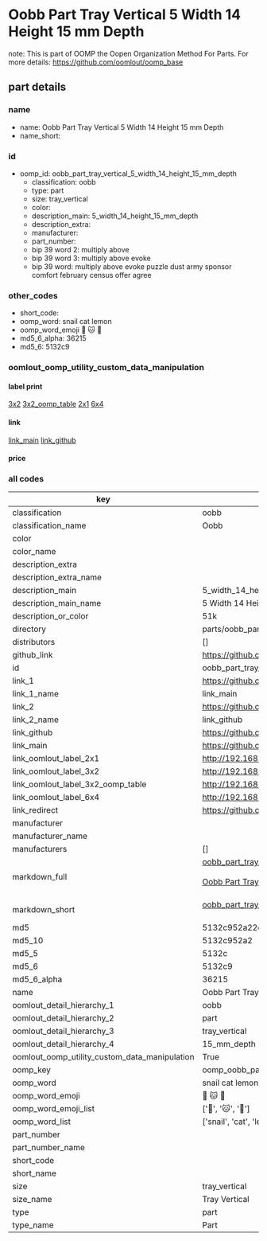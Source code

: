 # Oobb Part Tray Vertical 5 Width 14 Height 15 mm Depth  

note: This is part of OOMP the Oopen Organization Method For Parts. For more details: https://github.com/oomlout/oomp_base

##  part details
  







### name
* name: Oobb Part Tray Vertical 5 Width 14 Height 15 mm Depth
* name_short: 
### id
* oomp_id: oobb_part_tray_vertical_5_width_14_height_15_mm_depth
  * classification: oobb
  * type: part
  * size: tray_vertical
  * color: 
  * description_main: 5_width_14_height_15_mm_depth
  * description_extra: 
  * manufacturer: 
  * part_number: 
  * bip 39 word 2: multiply above
  * bip 39 word 3: multiply above evoke
  * bip 39 word: multiply above evoke puzzle dust army sponsor comfort february census offer agree

### other_codes
* short_code: 
* oomp_word: snail cat lemon
* oomp_word_emoji :snail: :cat: :lemon:
* md5_6_alpha: 36215
* md5_6: 5132c9






### oomlout_oomp_utility_custom_data_manipulation
#### label print
[3x2](http://192.168.1.245:1112/?label=oomp%2036215)
[3x2_oomp_table](http://192.168.1.108:1112/?label=oomp%2036215)
[2x1](http://192.168.1.242:1112/?label=oomp%2036215)
[6x4](http://192.168.1.55:1112/?label=oomp%2036215)    

#### link

[link_main](https://github.com/oomlout/oomlout_oomp_version_1_messy/tree/main/parts/oobb_part_tray_vertical_5_width_14_height_15_mm_depth) [link_github](https://github.com/oomlout/oomlout_oomp_version_1_messy/tree/main/parts/oobb_part_tray_vertical_5_width_14_height_15_mm_depth)                             

#### price







### all codes 
| key | value |  
| --- | --- |  
| classification | oobb |  
| classification_name | Oobb |  
| color |  |  
| color_name |  |  
| description_extra |  |  
| description_extra_name |  |  
| description_main | 5_width_14_height_15_mm_depth |  
| description_main_name | 5 Width 14 Height 15 mm Depth |  
| description_or_color | 51k |  
| directory | parts/oobb_part_tray_vertical_5_width_14_height_15_mm_depth |  
| distributors | [] |  
| github_link | https://github.com/oomlout/oomlout_oomp_part_src/tree/main/parts/oobb_part_tray_vertical_5_width_14_height_15_mm_depth |  
| id | oobb_part_tray_vertical_5_width_14_height_15_mm_depth |  
| link_1 | https://github.com/oomlout/oomlout_oomp_version_1_messy/tree/main/parts/oobb_part_tray_vertical_5_width_14_height_15_mm_depth |  
| link_1_name | link_main |  
| link_2 | https://github.com/oomlout/oomlout_oomp_version_1_messy/tree/main/parts/oobb_part_tray_vertical_5_width_14_height_15_mm_depth |  
| link_2_name | link_github |  
| link_github | https://github.com/oomlout/oomlout_oomp_version_1_messy/tree/main/parts/oobb_part_tray_vertical_5_width_14_height_15_mm_depth |  
| link_main | https://github.com/oomlout/oomlout_oomp_version_1_messy/tree/main/parts/oobb_part_tray_vertical_5_width_14_height_15_mm_depth |  
| link_oomlout_label_2x1 | http://192.168.1.242:1112/?label=oomp%2036215 |  
| link_oomlout_label_3x2 | http://192.168.1.245:1112/?label=oomp%2036215 |  
| link_oomlout_label_3x2_oomp_table | http://192.168.1.108:1112/?label=oomp%2036215 |  
| link_oomlout_label_6x4 | http://192.168.1.55:1112/?label=oomp%2036215 |  
| link_redirect | https://github.com/oomlout/oomlout_oomp_version_1_messy/tree/main/parts/oobb_part_tray_vertical_5_width_14_height_15_mm_depth |  
| manufacturer |  |  
| manufacturer_name |  |  
| manufacturers | [] |  
| markdown_full | [oobb_part_tray_vertical_5_width_14_height_15_mm_depth](none)<br>[](none)<br>[Oobb Part Tray Vertical 5 Width 14 Height 15 Mm Depth](none)<br><br> |  
| markdown_short | [oobb_part_tray_vertical_5_width_14_height_15_mm_depth](none)<br><br> |  
| md5 | 5132c952a22e3a4c30222aee9c00248b |  
| md5_10 | 5132c952a2 |  
| md5_5 | 5132c |  
| md5_6 | 5132c9 |  
| md5_6_alpha | 36215 |  
| name | Oobb Part Tray Vertical 5 Width 14 Height 15 mm Depth |  
| oomlout_detail_hierarchy_1 | oobb |  
| oomlout_detail_hierarchy_2 | part |  
| oomlout_detail_hierarchy_3 | tray_vertical |  
| oomlout_detail_hierarchy_4 | 15_mm_depth |  
| oomlout_oomp_utility_custom_data_manipulation | True |  
| oomp_key | oomp_oobb_part_tray_vertical_5_width_14_height_15_mm_depth |  
| oomp_word | snail cat lemon |  
| oomp_word_emoji | :snail: :cat: :lemon: |  
| oomp_word_emoji_list | [':snail:', ':cat:', ':lemon:'] |  
| oomp_word_list | ['snail', 'cat', 'lemon'] |  
| part_number |  |  
| part_number_name |  |  
| short_code |  |  
| short_name |  |  
| size | tray_vertical |  
| size_name | Tray Vertical |  
| type | part |  
| type_name | Part |  
